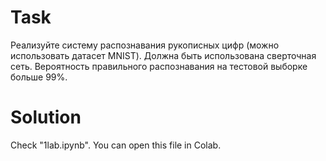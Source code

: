 # Task
Реализуйте систему распознавания рукописных цифр (можно использовать датасет MNIST). 
Должна быть использована сверточная сеть. Вероятность правильного распознавания на тестовой выборке больше 99%.

# Solution
Check "1lab.ipynb". You can open this file in Colab.